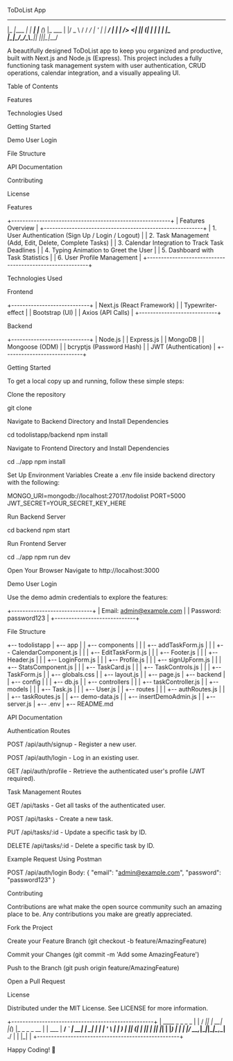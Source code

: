 ToDoList App

  _____         _       _     _ _     
 |_   _|____  _| |_ ___| |__ (_) |_ ___
   | |/ _ \ \/ / __/ __| '_ \| | __/ __|
   | |  __/>  <| || (__| | | | | |_\__ \
   |_|\___/_/\_\\__\___|_| |_|_|\__|___/

A beautifully designed ToDoList app to keep you organized and productive, built with Next.js and Node.js (Express). This project includes a fully functioning task management system with user authentication, CRUD operations, calendar integration, and a visually appealing UI.

Table of Contents

Features

Technologies Used

Getting Started

Demo User Login

File Structure

API Documentation

Contributing

License

Features

+---------------------------------------------------------+
|       Features Overview                                 |
+---------------------------------------------------------+
| 1. User Authentication (Sign Up / Login / Logout)       |
| 2. Task Management (Add, Edit, Delete, Complete Tasks)  |
| 3. Calendar Integration to Track Task Deadlines         |
| 4. Typing Animation to Greet the User                   |
| 5. Dashboard with Task Statistics                       |
| 6. User Profile Management                              |
+---------------------------------------------------------+

Technologies Used

Frontend

+----------------------------+
|  Next.js (React Framework) |
|  Typewriter-effect         |
|  Bootstrap (UI)            |
|  Axios (API Calls)         |
+----------------------------+

Backend

+----------------------------+
|  Node.js                   |
|  Express.js                |
|  MongoDB                   |
|  Mongoose (ODM)            |
|  bcryptjs (Password Hash)  |
|  JWT (Authentication)      |
+----------------------------+

Getting Started

To get a local copy up and running, follow these simple steps:

Clone the repository

git clone <repository-url>

Navigate to Backend Directory and Install Dependencies

cd todolistapp/backend
npm install

Navigate to Frontend Directory and Install Dependencies

cd ../app
npm install

Set Up Environment Variables
Create a .env file inside backend directory with the following:

MONGO_URI=mongodb://localhost:27017/todolist
PORT=5000
JWT_SECRET=YOUR_SECRET_KEY_HERE

Run Backend Server

cd backend
npm start

Run Frontend Server

cd ../app
npm run dev

Open Your Browser
Navigate to http://localhost:3000

Demo User Login

Use the demo admin credentials to explore the features:

+-----------------------------+
| Email: admin@example.com    |
| Password: password123       |
+-----------------------------+

File Structure

+-- todolistapp
|   +-- app
|   |   +-- components
|   |   |   +-- addTaskForm.js
|   |   |   +-- CalendarComponent.js
|   |   |   +-- EditTaskForm.js
|   |   |   +-- Footer.js
|   |   |   +-- Header.js
|   |   |   +-- LoginForm.js
|   |   |   +-- Profile.js
|   |   |   +-- signUpForm.js
|   |   |   +-- StatsComponent.js
|   |   |   +-- TaskCard.js
|   |   |   +-- TaskControls.js
|   |   |   +-- TaskForm.js
|   |   +-- globals.css
|   |   +-- layout.js
|   |   +-- page.js
|   +-- backend
|   |   +-- config
|   |   |   +-- db.js
|   |   +-- controllers
|   |   |   +-- taskController.js
|   |   +-- models
|   |   |   +-- Task.js
|   |   |   +-- User.js
|   |   +-- routes
|   |   |   +-- authRoutes.js
|   |   |   +-- taskRoutes.js
|   |   +-- demo-data.js
|   |   +-- insertDemoAdmin.js
|   |   +-- server.js
|   +-- .env
|   +-- README.md

API Documentation

Authentication Routes

POST /api/auth/signup - Register a new user.

POST /api/auth/login - Log in an existing user.

GET /api/auth/profile - Retrieve the authenticated user's profile (JWT required).

Task Management Routes

GET /api/tasks - Get all tasks of the authenticated user.

POST /api/tasks - Create a new task.

PUT /api/tasks/:id - Update a specific task by ID.

DELETE /api/tasks/:id - Delete a specific task by ID.

Example Request Using Postman

POST /api/auth/login
Body: {
  "email": "admin@example.com",
  "password": "password123"
}

Contributing

Contributions are what make the open source community such an amazing place to be. Any contributions you make are greatly appreciated.

Fork the Project

Create your Feature Branch (git checkout -b feature/AmazingFeature)

Commit your Changes (git commit -m 'Add some AmazingFeature')

Push to the Branch (git push origin feature/AmazingFeature)

Open a Pull Request

License

Distributed under the MIT License. See LICENSE for more information.

+---------------------------------------------------+
|          ____  _      _   _ _                     |
|         / ___|| |_ __| |_(_) |_ _   _ _ __        |
|         \___ \| __/ _` | __| | __| | | | '_ \     |
|          ___) | || (_| | |_| | |_| |_| | |_) |    |
|         |____/ \__\__,_|\__|_|\__|\__,_| .__/     |
|                                        |_|       |
+---------------------------------------------------+

Happy Coding! 🚀
